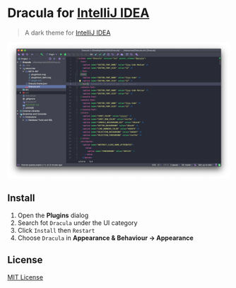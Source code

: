 # Dracula for [IntelliJ IDEA](https://www.jetbrains.com/idea/)

> A dark theme for [IntelliJ IDEA](https://www.jetbrains.com/idea/)

![Screenshot](ScreenShot.png)

## Install

1. Open the **Plugins** dialog
2. Search fot `Dracula` under the UI category
3. Click `Install` then `Restart`
4. Choose `Dracula` in **Appearance & Behaviour -> Appearance**

## License

[MIT License](./LICENSE)